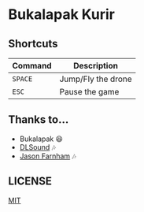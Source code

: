 # Bukalapak Kurir

## Shortcuts
| Command | Description |
|---|---|
| `SPACE` | Jump/Fly the drone |
| `ESC` | Pause the game |

## Thanks to...
* Bukalapak 😆
* [DLSound](https://www.dl-sounds.com/royalty-free/sunny-day-whistler/) 🎶
* [Jason Farnham](https://www.youtube.com/watch?v=x1T6QFpd0J4) 🎶

## LICENSE
[MIT](https://github.com/HilmiZul/BukaGame/blob/master/LICENSE)